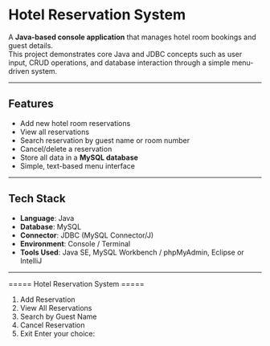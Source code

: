 # Hotel Reservation System

A **Java-based console application** that manages hotel room bookings and guest details.  
This project demonstrates core Java and JDBC concepts such as user input, CRUD operations, and database interaction through a simple menu-driven system.

---

## Features

- Add new hotel room reservations  
- View all reservations  
- Search reservation by guest name or room number  
- Cancel/delete a reservation  
- Store all data in a **MySQL database**  
- Simple, text-based menu interface

---

## Tech Stack

- **Language**: Java  
- **Database**: MySQL  
- **Connector**: JDBC (MySQL Connector/J)  
- **Environment**: Console / Terminal  
- **Tools Used**: Java SE, MySQL Workbench / phpMyAdmin, Eclipse or IntelliJ

---

===== Hotel Reservation System =====
1. Add Reservation
2. View All Reservations
3. Search by Guest Name
4. Cancel Reservation
5. Exit
Enter your choice:
